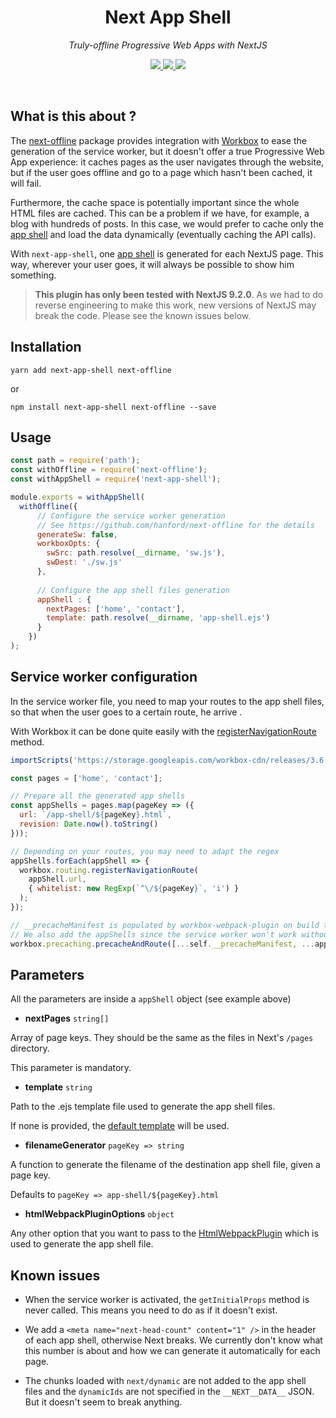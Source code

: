 <h1 align="center">
  Next App Shell
</h1>

<p align="center">
  <i>Truly-offline Progressive Web Apps with NextJS</i>
</p>

<p align="center">
  <a href="https://www.npmjs.com/package/next-app-shell">
    <img src="https://img.shields.io/npm/dy/next-app-shell.svg">
  </a>
  <a href="https://www.npmjs.com/package/next-app-shell">
    <img src="https://img.shields.io/npm/v/next-app-shell.svg?maxAge=3600&label=next-app-shell&colorB=007ec6">
  </a>
  <img src="https://img.shields.io/github/repo-size/hozana/next-app-shell.svg" />
</p>

<br/>

## What is this about ?

The [next-offline](https://github.com/hanford/next-offline) package provides integration with [Workbox](https://developers.google.com/web/tools/workbox) to ease the generation of the service worker, but it doesn't offer a true Progressive Web App experience: it caches pages as the user navigates through the website, but if the user goes offline and go to a page which hasn't been cached, it will fail. 

Furthermore, the cache space is potentially important since the whole HTML files are cached. This can be a problem if we have, for example, a blog with hundreds of posts. In this case, we would prefer to cache only the [app shell](https://developers.google.com/web/fundamentals/architecture/app-shell) and load the data dynamically (eventually caching the API calls).

With `next-app-shell`, one [app shell](https://developers.google.com/web/fundamentals/architecture/app-shell) is generated for each NextJS page. This way, wherever your user goes, it will always be possible to show him something.

> **This plugin has only been tested with NextJS 9.2.0**. As we had to do reverse engineering to make this work, new versions of NextJS may break the code. Please see the known issues below.


## Installation

```
yarn add next-app-shell next-offline
```
or
```
npm install next-app-shell next-offline --save
```


## Usage

```js
const path = require('path');
const withOffline = require('next-offline');
const withAppShell = require('next-app-shell');

module.exports = withAppShell(
  withOffline({
      // Configure the service worker generation
      // See https://github.com/hanford/next-offline for the details
      generateSw: false,
      workboxOpts: {
        swSrc: path.resolve(__dirname, 'sw.js'),
        swDest: './sw.js'
      },
    
      // Configure the app shell files generation
      appShell : {
        nextPages: ['home', 'contact'],
        template: path.resolve(__dirname, 'app-shell.ejs')
      }
    })
);
```


## Service worker configuration

In the service worker file, you need to map your routes to the app shell files, so that when the user goes to a certain route, he arrive .

With Workbox it can be done quite easily with the [registerNavigationRoute](https://developers.google.com/web/tools/workbox/modules/workbox-routing#how_to_register_a_navigation_route) method.

```js
importScripts('https://storage.googleapis.com/workbox-cdn/releases/3.6.3/workbox-sw.js');

const pages = ['home', 'contact'];

// Prepare all the generated app shells
const appShells = pages.map(pageKey => ({
  url: `/app-shell/${pageKey}.html`,
  revision: Date.now().toString()
}));

// Depending on your routes, you may need to adapt the regex
appShells.forEach(appShell => {
  workbox.routing.registerNavigationRoute(
    appShell.url,
    { whitelist: new RegExp(`^\/${pageKey}`, 'i') }
  );
});

// __precacheManifest is populated by workbox-webpack-plugin on build time
// We also add the appShells since the service worker won't work without them
workbox.precaching.precacheAndRoute([...self.__precacheManifest, ...appShells]);
```


## Parameters

All the parameters are inside a `appShell` object (see example above)

- **nextPages** `string[]`

Array of page keys. They should be the same as the files in Next's `/pages` directory.

This parameter is mandatory.

- **template** `string`

Path to the .ejs template file used to generate the app shell files.

If none is provided, the [default template](./default-template.ejs) will be used.

- **filenameGenerator** `pageKey => string`

A function to generate the filename of the destination app shell file, given a page key.

Defaults to `pageKey => app-shell/${pageKey}.html`

- **htmlWebpackPluginOptions** `object`

Any other option that you want to pass to the [HtmlWebpackPlugin](https://github.com/jantimon/html-webpack-plugin#options) which is used to generate the app shell file.


## Known issues

- When the service worker is activated, the `getInitialProps` method is never called. This means you need to do as if it doesn't exist.

- We add a `<meta name="next-head-count" content="1" />` in the header of each app shell, otherwise Next breaks. We currently don't know what this number is about and how we can generate it automatically for each page.

- The chunks loaded with `next/dynamic` are not added to the app shell files and the `dynamicIds` are not specified in the `__NEXT__DATA__` JSON. But it doesn't seem to break anything.